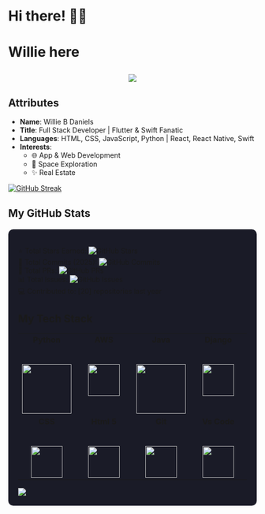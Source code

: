 # Hi there! 👋🏾

# Willie here <p align="center"><img src="https://i.imgur.com/A6bWGFl.gif"/></p>
## Attributes

- **Name**: Willie B Daniels
- **Title**: Full Stack Developer | Flutter & Swift Fanatic
- **Languages**: HTML, CSS, JavaScript, Python | React, React Native, Swift
- **Interests**:
  - 🌐 App & Web Development
  - 🚀 Space Exploration
  - ✨ Real Estate

[![GitHub Streak](https://github-readme-streak-stats.herokuapp.com?user=Williedaniels&theme=nord&mode=weekly&hide_total_contributions=true)](https://git.io/streak-stats)

## My GitHub Stats

<div style="background-color: #1a1b27; padding: 20px; border-radius: 10px; margin: 20px 0;">

⭐ Total Stars Earned: ![GitHub Stars](https://img.shields.io/github/stars/YOUR_GITHUB_USERNAME?style=flat)  
🔄 Total Commits (2025): ![GitHub Commits](https://img.shields.io/github/commit-activity/y/YOUR_GITHUB_USERNAME/YOUR_GITHUB_USERNAME)  
🤝 Total PRs: ![GitHub PRs](https://img.shields.io/github/issues-pr/YOUR_GITHUB_USERNAME/YOUR_GITHUB_USERNAME)  
📊 Total Issues: ![GitHub Issues](https://img.shields.io/github/issues/YOUR_GITHUB_USERNAME/YOUR_GITHUB_USERNAME)  
💻 Contributed to: [20] repositories last year

## My Tech Stack

<table>
  <tbody>
    <tr valign="top">
      <td width="25%" align="center">
	      <span><strong>Python</strong></span><br><br><br>
        <img height="100px" src="https://upload.wikimedia.org/wikipedia/commons/thumb/c/c3/Python-logo-notext.svg/1200px-Python-logo-notext.svg.png">
      </td>
      <td width="25%" align="center">
	      <span><strong>AWS</strong></span><br><br><br>
        <img height="64px" src="https://cdn.svgporn.com/logos/aws.svg">
      </td>
      <td width="25%" align="center">
        <span><strong>Java</strong></span><br><br><br>
        <img height="100px" src="https://upload.wikimedia.org/wikipedia/en/thumb/3/30/Java_programming_language_logo.svg/1200px-Java_programming_language_logo.svg.png">
      </td>
      <td width="25%" align="center">
        <span><strong>Django</strong></span><br><br><br>
        <img height="64px" src="https://encrypted-tbn0.gstatic.com/images?q=tbn%3AANd9GcRlHpEsRq4pIo4vTLAn24qGNwG41dFdXLJwsQ&usqp=CAU">
      </td>
     </tr>
    <tr valign="top">
      <td width="25%" align="center">
        <span><strong>CSS</strong></span><br><br><br>
        <img height="64px" src="https://cdn.svgporn.com/logos/css-3.svg">
      </td>
      <td width="25%" align="center">
        <span><strong>Html 5</strong></span><br><br><br>
        <img height="64px" src="https://cdn.svgporn.com/logos/html-5.svg">
      </td>
      <td width="25%" align="center">
        <span><strong>Git</strong></span><br><br><br>
        <img height="64px" src="https://cdn.svgporn.com/logos/git-icon.svg">
      </td>
      <td width="25%" align="center">
        <span><strong>Vs Code</strong></span><br><br><br>
        <img height="64px" src="https://cdn.svgporn.com/logos/visual-studio-code.svg">
      </td>
    </tr>

  </tbody>
</table>


<img src="https://imgur.com/rilHVxA.png"/>
